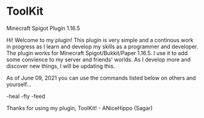 # ToolKit
Minecraft Spigot Plugin 1.16.5


Hi! Welcome to my plugin! This plugin is very simple and a continous work in progress as I learn and develop my skills as a programmer and developer.
The plugin works for Minecraft Spigot/Bukkit/Paper 1.16.5. I use it to add some convience to my server and friends' worlds. As I develop more and discover new things, I will be updating this. 

As of June 09, 2021 you can use the commands listed below on others and yourself...

-heal
-fly
-feed 

Thanks for using my plugin, ToolKit! - ANiceHippo (Sagar)
